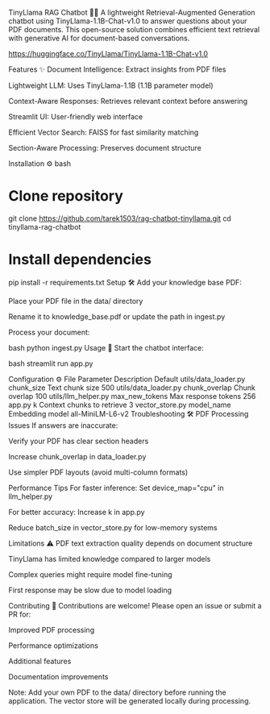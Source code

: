 TinyLlama RAG Chatbot 🤖📄
A lightweight Retrieval-Augmented Generation chatbot using TinyLlama-1.1B-Chat-v1.0 to answer questions about your PDF documents. This open-source solution combines efficient text retrieval with generative AI for document-based conversations.

https://huggingface.co/TinyLlama/TinyLlama-1.1B-Chat-v1.0

Features ✨
Document Intelligence: Extract insights from PDF files

Lightweight LLM: Uses TinyLlama-1.1B (1.1B parameter model)

Context-Aware Responses: Retrieves relevant context before answering

Streamlit UI: User-friendly web interface

Efficient Vector Search: FAISS for fast similarity matching

Section-Aware Processing: Preserves document structure

Installation ⚙️
bash
# Clone repository
git clone https://github.com/tarek1503/rag-chatbot-tinyllama.git
cd tinyllama-rag-chatbot

# Install dependencies
pip install -r requirements.txt
Setup 🛠️
Add your knowledge base PDF:

Place your PDF file in the data/ directory

Rename it to knowledge_base.pdf or update the path in ingest.py

Process your document:

bash
python ingest.py
Usage 🚀
Start the chatbot interface:

bash
streamlit run app.py

Configuration ⚙️
File	Parameter	Description	Default
utils/data_loader.py	chunk_size	Text chunk size	500
utils/data_loader.py	chunk_overlap	Chunk overlap	100
utils/llm_helper.py	max_new_tokens	Max response tokens	256
app.py	k	Context chunks to retrieve	3
vector_store.py	model_name	Embedding model	all-MiniLM-L6-v2
Troubleshooting 🛠️
PDF Processing Issues
If answers are inaccurate:

Verify your PDF has clear section headers

Increase chunk_overlap in data_loader.py

Use simpler PDF layouts (avoid multi-column formats)

Performance Tips
For faster inference: Set device_map="cpu" in llm_helper.py

For better accuracy: Increase k in app.py

Reduce batch_size in vector_store.py for low-memory systems

Limitations ⚠️
PDF text extraction quality depends on document structure

TinyLlama has limited knowledge compared to larger models

Complex queries might require model fine-tuning

First response may be slow due to model loading

Contributing 🤝
Contributions are welcome! Please open an issue or submit a PR for:

Improved PDF processing

Performance optimizations

Additional features

Documentation improvements

Note: Add your own PDF to the data/ directory before running the application. The vector store will be generated locally during processing.

